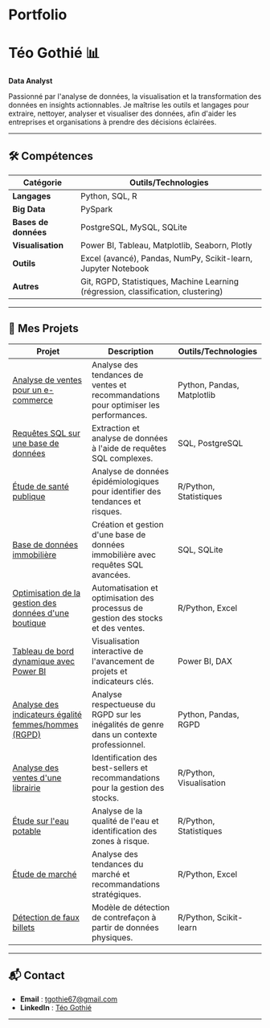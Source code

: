 # Portfolio

# Téo Gothié 📊
**Data Analyst**

Passionné par l'analyse de données, la visualisation et la transformation des données en insights actionnables. Je maîtrise les outils et langages pour extraire, nettoyer, analyser et visualiser des données, afin d'aider les entreprises et organisations à prendre des décisions éclairées.

---

## 🛠 Compétences
| Catégorie          | Outils/Technologies                                                                 |
|--------------------|------------------------------------------------------------------------------------|
| **Langages**       | Python, SQL, R                                                                     |
| **Big Data**       | PySpark                                                                            |
| **Bases de données** | PostgreSQL, MySQL, SQLite                                                       |
| **Visualisation**  | Power BI, Tableau, Matplotlib, Seaborn, Plotly                                    |
| **Outils**         | Excel (avancé), Pandas, NumPy, Scikit-learn, Jupyter Notebook                     |
| **Autres**         | Git, RGPD, Statistiques, Machine Learning (régression, classification, clustering) |

---

## 📂 Mes Projets

<custom-element data-json="%7B%22type%22%3A%22table-metadata%22%2C%22attributes%22%3A%7B%22title%22%3A%22Projets%22%7D%7D" />

| Projet                                                                 | Description                                                                                     | Outils/Technologies          |
|------------------------------------------------------------------------|-------------------------------------------------------------------------------------------------|-------------------------------|
| [Analyse de ventes pour un e-commerce](https://drive.google.com/drive/folders/1VACGxniuCq4z_G8TeP8CN8swvN0Wr1so?usp=drive_link)                              | Analyse des tendances de ventes et recommandations pour optimiser les performances.              | Python, Pandas, Matplotlib   |
| [Requêtes SQL sur une base de données](#)                              | Extraction et analyse de données à l'aide de requêtes SQL complexes.                           | SQL, PostgreSQL              |
| [Étude de santé publique](#)                                          | Analyse de données épidémiologiques pour identifier des tendances et risques.                   | R/Python, Statistiques       |
| [Base de données immobilière](#)                                      | Création et gestion d'une base de données immobilière avec requêtes SQL avancées.              | SQL, SQLite                   |
| [Optimisation de la gestion des données d'une boutique](#)            | Automatisation et optimisation des processus de gestion des stocks et des ventes.              | R/Python, Excel              |
| [Tableau de bord dynamique avec Power BI](#)                           | Visualisation interactive de l'avancement de projets et indicateurs clés.                      | Power BI, DAX                 |
| [Analyse des indicateurs égalité femmes/hommes (RGPD)](#)              | Analyse respectueuse du RGPD sur les inégalités de genre dans un contexte professionnel.       | Python, Pandas, RGPD          |
| [Analyse des ventes d'une librairie](#)                                | Identification des best-sellers et recommandations pour la gestion des stocks.                 | R/Python, Visualisation      |
| [Étude sur l'eau potable](#)                                           | Analyse de la qualité de l'eau et identification des zones à risque.                           | R/Python, Statistiques       |
| [Étude de marché](#)                                                   | Analyse des tendances du marché et recommandations stratégiques.                                | R/Python, Excel              |
| [Détection de faux billets](#)                                         | Modèle de détection de contrefaçon à partir de données physiques.                              | R/Python, Scikit-learn       |


---

## 📬 Contact
- **Email** : [tgothie67@gmail.com](mailto\:tgothie67@gmail.com)
- **LinkedIn** : [Téo Gothié](https://www.linkedin.com/in/téo-gothié-747b4318a/)

---
